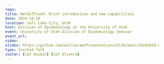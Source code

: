 ```yaml
---
repo: 
title: NetdiffuseR: Brief introduction and new capabilities
date: 2024-10-28
location: Salt Lake City, Utah
host: Division of Epidemiology at the University of Utah
event: University of Utah Division of Epidemiology Seminar
event_url: 
video: 
slides: https://github.com/aoliveram/Presentations/blob/main/20241028-utah-2/new-capabilities-netdiffuseR.pdf
type: Invited Talk
costar: {\bf Aníbal} {\bf Olivera}
---
```

